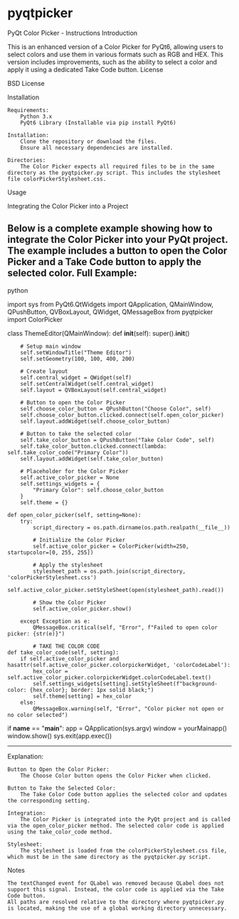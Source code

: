 # pyqtpicker
PyQt Color Picker - Instructions
Introduction

This is an enhanced version of a Color Picker for PyQt6, allowing users to select colors and use them in various formats such as RGB and HEX. This version includes improvements, such as the ability to select a color and apply it using a dedicated Take Code button.
License

BSD License

Installation

    Requirements:
        Python 3.x
        PyQt6 Library (Installable via pip install PyQt6)

    Installation:
        Clone the repository or download the files.
        Ensure all necessary dependencies are installed.

    Directories:
        The Color Picker expects all required files to be in the same directory as the pyqtpicker.py script. This includes the stylesheet file colorPickerStylesheet.css.

Usage

Integrating the Color Picker into a Project

Below is a complete example showing how to integrate the Color Picker into your PyQt project. The example includes a button to open the Color Picker and a Take Code button to apply the selected color.
Full Example:
------------------------------------------------------------------------------------------------------
python

import sys
from PyQt6.QtWidgets import QApplication, QMainWindow, QPushButton, QVBoxLayout, QWidget, QMessageBox
from pyqtpicker import ColorPicker

class ThemeEditor(QMainWindow):
    def __init__(self):
        super().__init__()

        # Setup main window
        self.setWindowTitle("Theme Editor")
        self.setGeometry(100, 100, 400, 200)

        # Create layout
        self.central_widget = QWidget(self)
        self.setCentralWidget(self.central_widget)
        self.layout = QVBoxLayout(self.central_widget)

        # Button to open the Color Picker
        self.choose_color_button = QPushButton("Choose Color", self)
        self.choose_color_button.clicked.connect(self.open_color_picker)
        self.layout.addWidget(self.choose_color_button)

        # Button to take the selected color
        self.take_color_button = QPushButton("Take Color Code", self)
        self.take_color_button.clicked.connect(lambda: self.take_color_code("Primary Color"))
        self.layout.addWidget(self.take_color_button)

        # Placeholder for the Color Picker
        self.active_color_picker = None
        self.settings_widgets = {
            "Primary Color": self.choose_color_button
        }
        self.theme = {}

    def open_color_picker(self, setting=None):
        try:
            script_directory = os.path.dirname(os.path.realpath(__file__))

            # Initialize the Color Picker
            self.active_color_picker = ColorPicker(width=250, startupcolor=[0, 255, 255])

            # Apply the stylesheet
            stylesheet_path = os.path.join(script_directory, 'colorPickerStylesheet.css')
            self.active_color_picker.setStyleSheet(open(stylesheet_path).read())

            # Show the Color Picker
            self.active_color_picker.show()

        except Exception as e:
            QMessageBox.critical(self, "Error", f"Failed to open color picker: {str(e)}")
	    
     	    # TAKE THE COLOR CODE
    def take_color_code(self, setting):
        if self.active_color_picker and hasattr(self.active_color_picker.colorpickerWidget, 'colorCodeLabel'):
            hex_color = self.active_color_picker.colorpickerWidget.colorCodeLabel.text()
            self.settings_widgets[setting].setStyleSheet(f"background-color: {hex_color}; border: 1px solid black;")
            self.theme[setting] = hex_color
        else:
            QMessageBox.warning(self, "Error", "Color picker not open or no color selected")

if __name__ == "__main__":
    app = QApplication(sys.argv)
    window = yourMainapp()
    window.show()
    sys.exit(app.exec())
    
-----------------------------------------------------------------------------------------------
Explanation:

    Button to Open the Color Picker:
        The Choose Color button opens the Color Picker when clicked.

    Button to Take the Selected Color:
        The Take Color Code button applies the selected color and updates the corresponding setting.

    Integration:
        The Color Picker is integrated into the PyQt project and is called via the open_color_picker method. The selected color code is applied using the take_color_code method.

    Stylesheet:
        The stylesheet is loaded from the colorPickerStylesheet.css file, which must be in the same directory as the pyqtpicker.py script.

Notes

    The textChanged event for QLabel was removed because QLabel does not support this signal. Instead, the color code is applied via the Take Code button.
    All paths are resolved relative to the directory where pyqtpicker.py is located, making the use of a global working directory unnecessary.

